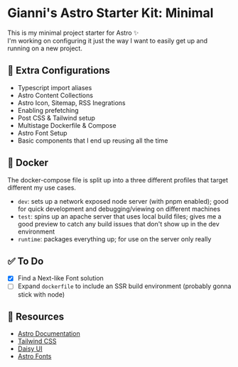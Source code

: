 # Gianni's Astro Starter Kit: Minimal

This is my minimal project starter for Astro ✨  
I'm working on configuring it just the way I want to easily get up and running on a new project.

## 🚀 Extra Configurations

- Typescript import aliases
- Astro Content Collections
- Astro Icon, Sitemap, RSS Inegrations
- Enabling prefetching
- Post CSS & Tailwind setup
- Multistage Dockerfile & Compose
- Astro Font Setup
- Basic components that I end up reusing all the time

## 🐳 Docker

The docker-compose file is split up into a three different profiles that target different my use cases.

- `dev`: sets up a network exposed node server (with pnpm enabled); good for quick development and debugging/viewing on different machines
- `test`: spins up an apache server that uses local build files; gives me a good preview to catch any build issues that don't show up in the dev environment
- `runtime`: packages everything up; for use on the server only really

## ✅ To Do

- [x] Find a Next-like Font solution
- [ ] Expand `dockerfile` to include an SSR build environment (probably gonna stick with node)

## 👀 Resources

- [Astro Documentation](https://docs.astro.build)
- [Tailwind CSS](https://tailwindcss.com/docs/installation)
- [Daisy UI](https://daisyui.com/components/)
- [Astro Fonts](https://github.com/rishi-raj-jain/astro-font)
